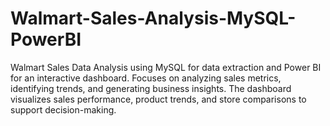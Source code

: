 # Walmart-Sales-Analysis-MySQL-PowerBI
Walmart Sales Data Analysis using MySQL for data extraction and Power BI for an interactive dashboard. Focuses on analyzing sales metrics, identifying trends, and generating business insights. The dashboard visualizes sales performance, product trends, and store comparisons to support decision-making.
